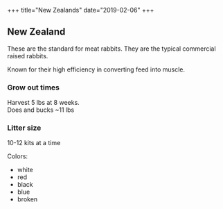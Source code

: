 
+++
title="New Zealands"
date="2019-02-06"
+++

## New Zealand


These are the standard for meat rabbits. They are the typical commercial raised rabbits. 

Known for their high efficiency in converting feed into muscle. 

### Grow out times

Harvest 5 lbs at 8 weeks.<br/>
Does and bucks ~11 lbs

### Litter size
10-12 kits at a time


Colors: 

+ white
+ red
+ black
+ blue 
+ broken   
